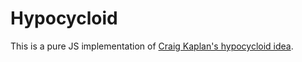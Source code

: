 # Hypocycloid

This is a pure JS implementation of [Craig Kaplan's hypocycloid
idea](http://isohedral.ca/hypocycloid-juggling-patterns).

